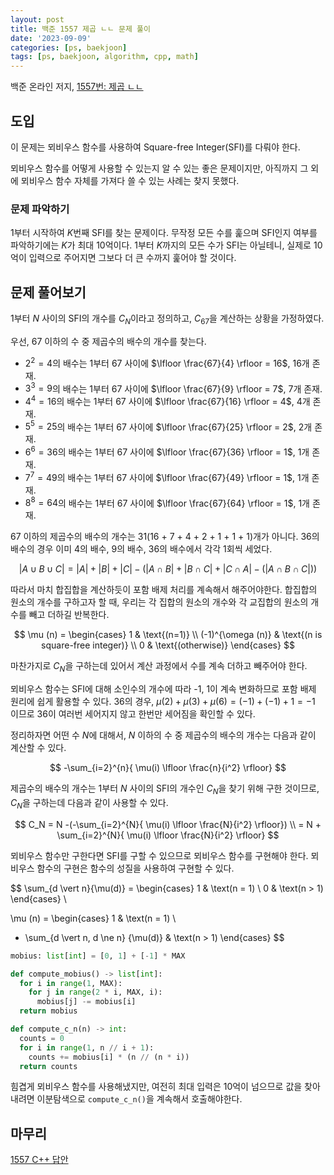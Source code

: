 ```yaml
---
layout: post
title: 백준 1557 제곱 ㄴㄴ 문제 풀이
date: '2023-09-09'
categories: [ps, baekjoon]
tags: [ps, baekjoon, algorithm, cpp, math]
---
```


백준 온라인 저지, [1557번: 제곱 ㄴㄴ](https://www.acmicpc.net/problem/1557)

## 도입

이 문제는 뫼비우스 함수를 사용하여 Square-free Integer(SFI)를 다뤄야 한다. 

뫼비우스 함수를 어떻게 사용할 수 있는지 알 수 있는 좋은 문제이지만, 아직까지 그 외에 뫼비우스 함수 자체를 가져다 쓸 수 있는 사례는 찾지 못했다.

### 문제 파악하기

1부터 시작하여 $K$번째 SFI를 찾는 문제이다. 무작정 모든 수를 훑으며 SFI인지 여부를 파악하기에는 $K$가 최대 10억이다. 1부터 $K$까지의 모든 수가 SFI는 아닐테니, 실제로 10억이 입력으로 주어지면 그보다 더 큰 수까지 훑어야 할 것이다.  

## 문제 풀어보기

1부터 $N$ 사이의 SFI의 개수를 $C_N$이라고 정의하고, $C_{67}$을 계산하는 상황을 가정하였다.

우선, 67 이하의 수 중 제곱수의 배수의 개수를 찾는다.

* $2^2=4$의 배수는 1부터 67 사이에 $\lfloor \frac{67}{4} \rfloor = 16$, 16개 존재.
* $3^3=9$의 배수는 1부터 67 사이에 $\lfloor \frac{67}{9} \rfloor = 7$, 7개 존재.
* $4^4=16$의 배수는 1부터 67 사이에 $\lfloor \frac{67}{16} \rfloor = 4$, 4개 존재.
* $5^5=25$의 배수는 1부터 67 사이에 $\lfloor \frac{67}{25} \rfloor = 2$, 2개 존재.
* $6^6=36$의 배수는 1부터 67 사이에 $\lfloor \frac{67}{36} \rfloor = 1$, 1개 존재.
* $7^7=49$의 배수는 1부터 67 사이에 $\lfloor \frac{67}{49} \rfloor = 1$, 1개 존재.
* $8^8=64$의 배수는 1부터 67 사이에 $\lfloor \frac{67}{64} \rfloor = 1$, 1개 존재.

67 이하의 제곱수의 배수의 개수는 31(16 + 7 + 4 + 2 + 1 + 1 + 1)개가 아니다. 36의 배수의 경우 이미 4의 배수, 9의 배수, 36의 배수에서 각각 1회씩 세었다.

$$
|A \cup B \cup C| = |A| + |B| + |C| - (|A \cap B| + |B \cap C| + |C \cap A| - (|A \cap B \cap C|))
$$

따라서 마치 합집합을 계산하듯이 포함 배제 처리를 계속해서 해주어야한다. 합집합의 원소의 개수를 구하고자 할 때, 우리는 각 집합의 원소의 개수와 각 교집합의 원소의 개수를 빼고 더하길 반복한다.  

$$
\mu (n)
= \begin{cases}
1 & \text{(n=1)}  \\
(-1)^{\omega (n)} & \text{(n is square-free integer)}  \\
0 & \text{(otherwise)}  
\end{cases}
$$

마찬가지로 $C_N$을 구하는데 있어서 계산 과정에서 수를 계속 더하고 빼주어야 한다.  

뫼비우스 함수는 SFI에 대해 소인수의 개수에 따라 -1, 1이 계속 변화하므로 포함 배제 원리에 쉽게 활용할 수 있다. 36의 경우, $\mu(2) + \mu(3) + \mu(6) = (-1) + (-1) + 1 = -1$ 이므로 36이 여러번 세어지지 않고 한번만 세어짐을 확인할 수 있다.  

정리하자면 어떤 수 $N$에 대해서, $N$ 이하의 수 중 제곱수의 배수의 개수는 다음과 같이 계산할 수 있다.  

$$
-\sum_{i=2}^{n}{ \mu(i) \lfloor \frac{n}{i^2} \rfloor}
$$

제곱수의 배수의 개수는 1부터 $N$ 사이의 SFI의 개수인 $C_N$을 찾기 위해 구한 것이므로, $C_N$을 구하는데 다음과 같이 사용할 수 있다.

$$
C_N = N -(-\sum_{i=2}^{N}{ \mu(i) \lfloor \frac{N}{i^2} \rfloor}) \\
= N + \sum_{i=2}^{N}{ \mu(i) \lfloor \frac{N}{i^2} \rfloor}
$$

뫼비우스 함수만 구한다면 SFI를 구할 수 있으므로 뫼비우스 함수를 구현해야 한다. 뫼비우스 함수의 구현은 함수의 성질을 사용하여 구현할 수 있다.

$$
\sum_{d \vert n}{\mu(d)} = \begin{cases}
1 & \text(n = 1) \\
0 & \text(n > 1)
\end{cases} \\

\mu (n) = \begin{cases}
1 & \text(n = 1) \\
- \sum_{d \vert n, d \ne n} {\mu(d)} & \text(n > 1)
\end{cases}
$$

```python
mobius: list[int] = [0, 1] + [-1] * MAX

def compute_mobius() -> list[int]:
  for i in range(1, MAX):
    for j in range(2 * i, MAX, i):
      mobius[j] -= mobius[i]
  return mobius

def compute_c_n(n) -> int:
  counts = 0
  for i in range(1, n // i + 1):
    counts += mobius[i] * (n // (n * i))
  return counts
```

힘겹게 뫼비우스 함수를 사용해냈지만, 여전히 최대 입력은 10억이 넘으므로 값을 찾아내려면 이분탐색으로 `compute_c_n()`을 계속해서 호출해야한다.  

## 마무리
[1557 C++ 답안](https://github.com/ShapeLayer/training/blob/main/tasks/online_judge/baekjoon/cpp/1557.cpp)
